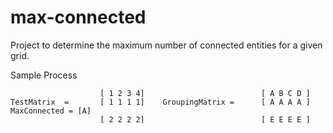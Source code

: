 # max-connected
Project to determine the maximum number of connected entities for a given grid.



Sample Process


    					[ 1 2 3 4]							[ A B C D ]           
    TestMatrix 	=		[ 1 1 1 1]    GroupingMatrix =		[ A A A A ]    MaxConnected = [A]
    					[ 2 2 2 2]							[ E E E E ]           
